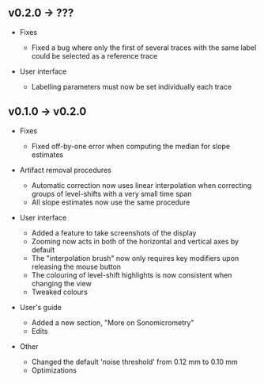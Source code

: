 ## v0.2.0 -> ???

- Fixes
  - Fixed a bug where only the first of several traces with the same
    label could be selected as a reference trace

- User interface
  - Labelling parameters must now be set individually each trace

## v0.1.0 -> v0.2.0

- Fixes
  - Fixed off-by-one error when computing the median for slope estimates

- Artifact removal procedures
  - Automatic correction now uses linear interpolation when correcting groups of
    level-shifts with a very small time span
  - All slope estimates now use the same procedure

- User interface
  - Added a feature to take screenshots of the display
  - Zooming now acts in both of the horizontal and vertical axes by default
  - The "interpolation brush" now only requires key modifiers upon releasing the mouse button
  - The colouring of level-shift highlights is now consistent when changing the view
  - Tweaked colours

- User's guide
  - Added a new section, "More on Sonomicrometry"
  - Edits

- Other
  - Changed the default 'noise threshold' from 0.12 mm to 0.10 mm
  - Optimizations
